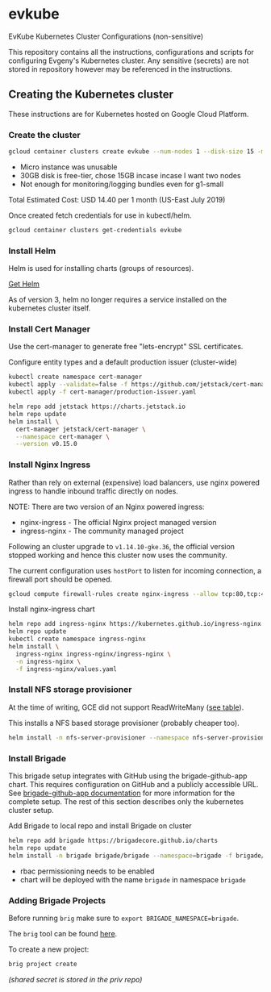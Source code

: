 # evkube
EvKube Kubernetes Cluster Configurations (non-sensitive)

This repository contains all the instructions, configurations and scripts for configuring Evgeny's Kubernetes cluster. Any sensitive (secrets) are not stored in repository however may be referenced in the instructions.

## Creating the Kubernetes cluster

These instructions are for Kubernetes hosted on Google Cloud Platform.

### Create the cluster

```sh
gcloud container clusters create evkube --num-nodes 1 --disk-size 15 -m g1-small --no-enable-cloud-logging --no-enable-cloud-monitoring
```

- Micro instance was unusable
- 30GB disk is free-tier, chose 15GB incase incase I want two nodes
- Not enough for monitoring/logging bundles even for g1-small

Total Estimated Cost: USD 14.40 per 1 month (US-East July 2019)

Once created fetch credentials for use in kubectl/helm.
```sh
gcloud container clusters get-credentials evkube
```

### Install Helm

Helm is used for installing charts (groups of resources).

[Get Helm](https://github.com/helm/helm/releases)

As of version 3, helm no longer requires a service installed on the kubernetes cluster itself.

### Install Cert Manager

Use the cert-manager to generate free "lets-encrypt" SSL certificates.

Configure entity types and a default production issuer (cluster-wide)
```sh
kubectl create namespace cert-manager
kubectl apply --validate=false -f https://github.com/jetstack/cert-manager/releases/download/v0.15.0/cert-manager-legacy.crds.yaml
kubectl apply -f cert-manager/production-issuer.yaml
```

```sh
helm repo add jetstack https://charts.jetstack.io
helm repo update
helm install \
  cert-manager jetstack/cert-manager \
  --namespace cert-manager \
  --version v0.15.0
```

### Install Nginx Ingress

Rather than rely on external (expensive) load balancers, use nginx powered ingress to handle inbound traffic directly on nodes.

NOTE: There are two version of an Nginx powered ingress:
- nginx-ingress - The official Nginx project managed version
- ingress-nginx - The community managed project

Following an cluster upgrade to `v1.14.10-gke.36`, the official version stopped working and hence this cluster now uses the community.

The current configuration uses `hostPort` to listen for incoming connection, a firewall port should be opened.

```sh
gcloud compute firewall-rules create nginx-ingress --allow tcp:80,tcp:443
```

Install nginx-ingress chart

```sh
helm repo add ingress-nginx https://kubernetes.github.io/ingress-nginx
helm repo update
kubectl create namespace ingress-nginx
helm install \
  ingress-nginx ingress-nginx/ingress-nginx \
  -n ingress-nginx \
  -f ingress-nginx/values.yaml
```

### Install NFS storage provisioner

At the time of writing, GCE did not support ReadWriteMany ([see table](https://kubernetes.io/docs/concepts/storage/persistent-volumes/#access-modes)).

This installs a NFS based storage provisioner (probably cheaper too).

```sh
helm install -n nfs-server-provisioner --namespace nfs-server-provisioner  stable/nfs-server-provisioner
```

### Install Brigade

This brigade setup integrates with GitHub using the brigade-github-app chart. This requires configuration on GitHub and a publicly accessible URL. See [brigade-github-app documentation](https://github.com/brigadecore/brigade-github-app) for more information for the complete setup. The rest of this section describes only the kubernetes cluster setup.

Add Brigade to local repo and install Brigade on cluster

```sh
helm repo add brigade https://brigadecore.github.io/charts
helm repo update
helm install -n brigade brigade/brigade --namespace=brigade -f brigade/values.yaml -f $PRIV/brigade/brigade-github-key.yaml
```

- rbac permissioning needs to be enabled
- chart will be deployed with the name `brigade` in namespace `brigade`

### Adding Brigade Projects

Before running `brig` make sure to `export BRIGADE_NAMESPACE=brigade`.

The `brig` tool can be found [here](https://github.com/brigadecore/brigade/tree/master/brig).

To create a new project:
```sh
brig project create
```
_(shared secret is stored in the priv repo)_
